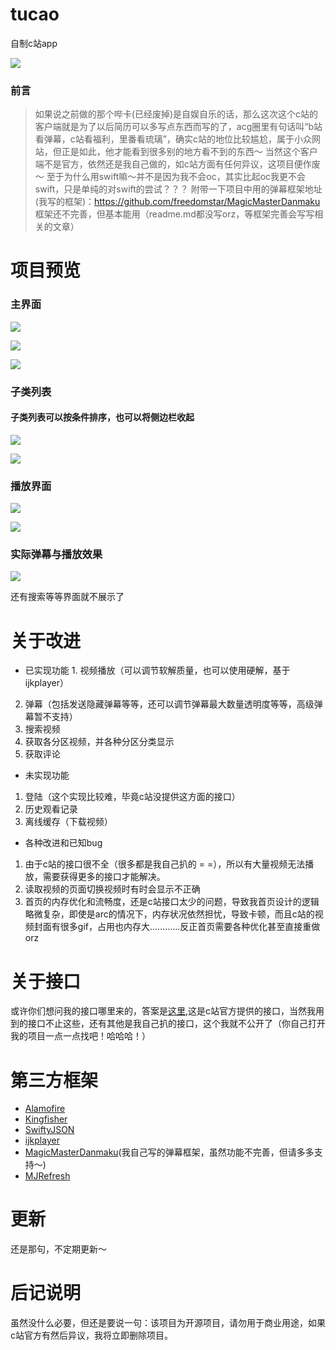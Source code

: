# tucao
自制c站app

![](http://upload-images.jianshu.io/upload_images/1781300-7273d79d1e47f92f.png?imageMogr2/auto-orient/strip%7CimageView2/2/w/1240)

### 前言
>如果说之前做的那个哔卡(已经废掉)是自娱自乐的话，那么这次这个c站的客户端就是为了以后简历可以多写点东西而写的了，acg圈里有句话叫“b站看弹幕，c站看福利，里番看琉璃”，确实c站的地位比较尴尬，属于小众网站，但正是如此，他才能看到很多别的地方看不到的东西～
当然这个客户端不是官方，依然还是我自己做的，如c站方面有任何异议，这项目便作废～
至于为什么用swift嘛～并不是因为我不会oc，其实比起oc我更不会swift，只是单纯的对swift的尝试？？？
附带一下项目中用的弹幕框架地址(我写的框架)：https://github.com/freedomstar/MagicMasterDanmaku
框架还不完善，但基本能用（readme.md都没写orz，等框架完善会写写相关的文章）

# 项目预览
### 主界面

![](https://github.com/freedomstar/tucao/blob/master/photo/1781300-e4f8e93e2c7ea74b.png)


![](https://github.com/freedomstar/tucao/blob/master/photo/1781300-fedcacd79bb70d31.png)


![](https://github.com/freedomstar/tucao/blob/master/photo/1781300-b85c5f54bf824cfa.png)

### 子类列表
#### 子类列表可以按条件排序，也可以将侧边栏收起
![](http://upload-images.jianshu.io/upload_images/1781300-46b456a61368e140.png?imageMogr2/auto-orient/strip%7CimageView2/2/w/1240)


![](https://github.com/freedomstar/tucao/blob/master/photo/1781300-37914ff695fc8fd2.png)

### 播放界面

![](https://github.com/freedomstar/tucao/blob/master/photo/1781300-9f16b4374ac21663.png)


![](https://github.com/freedomstar/tucao/blob/master/photo/1781300-4bf9fef8ce1f5979.png)

### 实际弹幕与播放效果

![](https://github.com/freedomstar/tucao/blob/master/photo/1781300-7eb2c2b2e5264ded.gif)

还有搜索等等界面就不展示了

# 关于改进
- 已实现功能
 1. 视频播放（可以调节软解质量，也可以使用硬解，基于ijkplayer）
 2. 弹幕（包括发送隐藏弹幕等等，还可以调节弹幕最大数量透明度等等，高级弹幕暂不支持）
 3. 搜索视频
 4. 获取各分区视频，并各种分区分类显示
 5. 获取评论
- 未实现功能
 1. 登陆（这个实现比较难，毕竟c站没提供这方面的接口）
 2. 历史观看记录
 3. 离线缓存（下载视频）
- 各种改进和已知bug
 1. 由于c站的接口很不全（很多都是我自己扒的 = =），所以有大量视频无法播放，需要获得更多的接口才能解决。
 2. 读取视频的页面切换视频时有时会显示不正确
 3. 首页的内存优化和流畅度，还是c站接口太少的问题，导致我首页设计的逻辑略微复杂，即使是arc的情况下，内存状况依然担忧，导致卡顿，而且c站的视频封面有很多gif，占用也内存大…………反正首页需要各种优化甚至直接重做orz

# 关于接口
或许你们想问我的接口哪里来的，答案是[这里](http://www.tucao.tv/api.txt),这是c站官方提供的接口，当然我用到的接口不止这些，还有其他是我自己扒的接口，这个我就不公开了（你自己打开我的项目一点一点找吧！哈哈哈！） 

# 第三方框架
- [Alamofire](https://github.com/Alamofire/Alamofire)
- [Kingfisher](https://github.com/onevcat/Kingfisher)
- [SwiftyJSON](https://github.com/SwiftyJSON/SwiftyJSON)
- [ijkplayer](https://github.com/Bilibili/ijkplayer)
- [MagicMasterDanmaku](https://github.com/freedomstar/MagicMasterDanmaku)(我自己写的弹幕框架，虽然功能不完善，但请多多支持～)
- [MJRefresh](https://github.com/CoderMJLee/MJRefresh)

# 更新
还是那句，不定期更新～

# 后记说明
虽然没什么必要，但还是要说一句：该项目为开源项目，请勿用于商业用途，如果c站官方有然后异议，我将立即删除项目。
 

